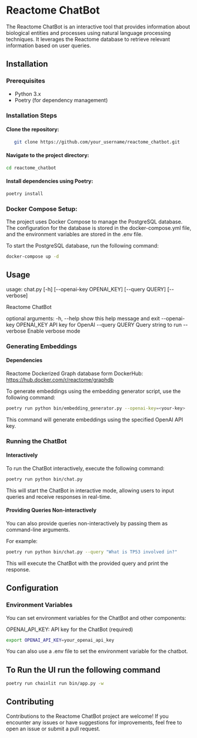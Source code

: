 # Reactome ChatBot

The Reactome ChatBot is an interactive tool that provides information about biological entities and processes using natural language processing techniques. It leverages the Reactome database to retrieve relevant information based on user queries.


## Installation

### Prerequisites

- Python 3.x
- Poetry (for dependency management)

### Installation Steps

#### Clone the repository:

```bash
   git clone https://github.com/your_username/reactome_chatbot.git
```
#### Navigate to the project directory:

```bash
cd reactome_chatbot
```

#### Install dependencies using Poetry:

```bash
poetry install
```

### Docker Compose Setup:

The project uses Docker Compose to manage the PostgreSQL database. The configuration for the database is stored in the docker-compose.yml file, and the environment variables are stored in the .env file.

To start the PostgreSQL database, run the following command:

```bash
docker-compose up -d
```

## Usage

usage: chat.py [-h] [--openai-key OPENAI_KEY] [--query QUERY] [--verbose]

Reactome ChatBot

optional arguments:
  -h, --help            show this help message and exit
  --openai-key OPENAI_KEY
                        API key for OpenAI
  --query QUERY         Query string to run
  --verbose             Enable verbose mode

### Generating Embeddings

#### Dependencies

Reactome Dockerized Graph database form DockerHub: https://hub.docker.com/r/reactome/graphdb

To generate embeddings using the embedding generator script, use the following command:

```bash
poetry run python bin/embedding_generator.py --openai-key=<your-key>
```
This command will generate embeddings using the specified OpenAI API key.


### Running the ChatBot

#### Interactively
To run the ChatBot interactively, execute the following command:

```bash
poetry run python bin/chat.py
```
This will start the ChatBot in interactive mode, allowing users to input queries and receive responses in real-time.

#### Providing Queries Non-interactively
You can also provide queries non-interactively by passing them as command-line arguments.

For example:

```bash
poetry run python bin/chat.py --query "What is TP53 involved in?"
```
This will execute the ChatBot with the provided query and print the response.

## Configuration

### Environment Variables
You can set environment variables for the ChatBot and other components:

OPENAI_API_KEY: API key for the ChatBot (required)

```bash
export OPENAI_API_KEY=your_openai_api_key
```

You can also use a .env file to set the environment variable for the chatbot.

## To Run the UI run the following command

```bash
poetry run chainlit run bin/app.py -w
```

## Contributing
Contributions to the Reactome ChatBot project are welcome! If you encounter any issues or have suggestions for improvements, feel free to open an issue or submit a pull request.
